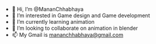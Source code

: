 - 👋 Hi, I’m @MananChhabhaya
- 👀 I’m interested in Game design and Game development
- 🌱 I’m currently learning animation
- 💞️ I’m looking to collaborate on animation in blender
- 📫 My Gmail is mananchhabhaya@gmail.com

<!---
MananChhabhaya/MananChhabhaya is a ✨ special ✨ repository because its `README.md` (this file) appears on your GitHub profile.
You can click the Preview link to take a look at your changes.
--->
